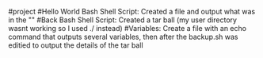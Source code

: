 #project
#Hello World Bash Shell Script: Created a file and output what was in the ""
#Back Bash Shell Script: Created a tar ball (my user directory wasnt working so I used ./ instead)
#Variables: Create a file with an echo command that outputs several variables, then after the backup.sh was editied to output the details of the tar ball

